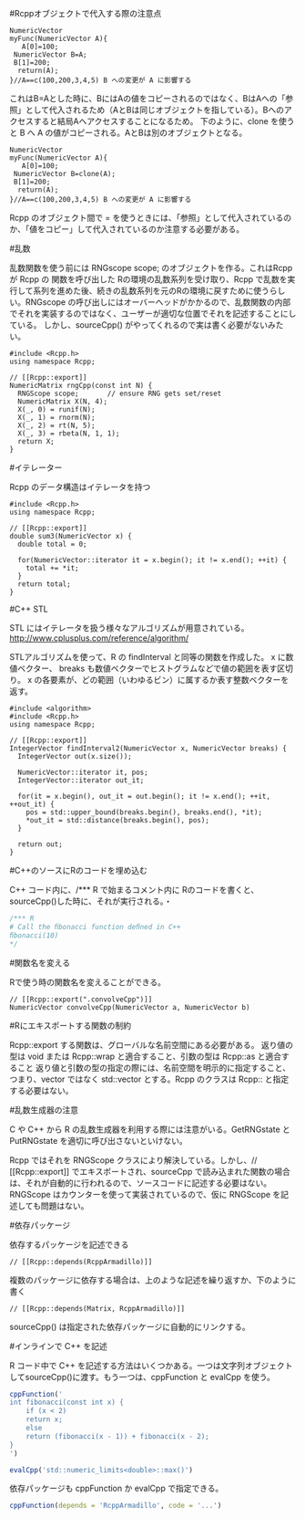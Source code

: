 








#Rcppオブジェクトで代入する際の注意点

```
NumericVector
myFunc(NumericVector A){
   A[0]=100;
 NumericVector B=A;
 B[1]=200;
  return(A);
}//A==c(100,200,3,4,5) B への変更が A に影響する
```

これはB=Aとした時に、BにはAの値をコピーされるのではなく、BはAへの「参照」として代入されるため（AとBは同じオブジェクトを指している）。Bへのアクセスすると結局Aへアクセスすることになるため。
下のように、clone を使うと B へ A の値がコピーされる。AとBは別のオブジェクトとなる。

```
NumericVector
myFunc(NumericVector A){
   A[0]=100;
 NumericVector B=clone(A);
 B[1]=200;
  return(A);
}//A==c(100,200,3,4,5) B への変更が A に影響する
```


Rcpp のオブジェクト間で = を使うときには、「参照」として代入されているのか、「値をコピー」して代入されているのか注意する必要がある。







#乱数

乱数関数を使う前には RNGscope scope; のオブジェクトを作る。これはRcppが Rcpp の 関数を呼び出した Rの環境の乱数系列を受け取り、Rcpp で乱数を実行して系列を進めた後、続きの乱数系列を元のRの環境に戻すために使うらしい。RNGscope の呼び出しにはオーバーヘッドがかかるので、乱数関数の内部でそれを実装するのではなく、ユーザーが適切な位置でそれを記述することにしている。
しかし、sourceCpp() がやってくれるので実は書く必要がないみたい。

```
#include <Rcpp.h>
using namespace Rcpp;

// [[Rcpp::export]]
NumericMatrix rngCpp(const int N) {
  RNGScope scope;		// ensure RNG gets set/reset
  NumericMatrix X(N, 4);
  X(_, 0) = runif(N);
  X(_, 1) = rnorm(N);
  X(_, 2) = rt(N, 5);
  X(_, 3) = rbeta(N, 1, 1);
  return X;
}
```




















#イテレーター


Rcpp のデータ構造はイテレータを持つ

```
#include <Rcpp.h>
using namespace Rcpp;

// [[Rcpp::export]]
double sum3(NumericVector x) {
  double total = 0;

  for(NumericVector::iterator it = x.begin(); it != x.end(); ++it) {
    total += *it;
  }
  return total;
}
```

#C++ STL

STL にはイテレータを扱う様々なアルゴリズムが用意されている。
http://www.cplusplus.com/reference/algorithm/

STLアルゴリズムを使って、R の findInterval と同等の関数を作成した。
x に数値ベクター、 breaks も数値ベクターでヒストグラムなどで値の範囲を表す区切り。
x の各要素が、どの範囲（いわゆるビン）に属するか表す整数ベクターを返す。

```
#include <algorithm>
#include <Rcpp.h>
using namespace Rcpp;

// [[Rcpp::export]]
IntegerVector findInterval2(NumericVector x, NumericVector breaks) {
  IntegerVector out(x.size());

  NumericVector::iterator it, pos;
  IntegerVector::iterator out_it;

  for(it = x.begin(), out_it = out.begin(); it != x.end(); ++it, ++out_it) {
    pos = std::upper_bound(breaks.begin(), breaks.end(), *it);
    *out_it = std::distance(breaks.begin(), pos);
  }

  return out;
}
```

#C++のソースにRのコードを埋め込む

C++ コード内に、/*** R で始まるコメント内に Rのコードを書くと、sourceCpp()した時に、それが実行される。・

```cpp
/*** R
# Call the ﬁbonacci function deﬁned in C++
ﬁbonacci(10)
*/
```

#関数名を変える

Rで使う時の関数名を変えることができる。

```
// [[Rcpp::export(".convolveCpp")]]
NumericVector convolveCpp(NumericVector a, NumericVector b)
```

#Rにエキスポートする関数の制約

Rcpp::export する関数は、グローバルな名前空間にある必要がある。
返り値の型は void または Rcpp::wrap と適合すること、引数の型は Rcpp::as と適合すること
返り値と引数の型の指定の際には、名前空間を明示的に指定すること、つまり、vector ではなく std::vector とする。Rcpp のクラスは Rcpp:: と指定する必要はない。

#乱数生成器の注意

C や C++ から R の乱数生成器を利用する際には注意がいる。GetRNGstate と PutRNGstate を適切に呼び出さないといけない。

Rcpp ではそれを RNGScope クラスにより解決している。しかし、// [[Rcpp::export]] でエキスポートされ、sourceCpp で読み込まれた関数の場合は、それが自動的に行われるので、ソースコードに記述する必要はない。RNGScope はカウンターを使って実装されているので、仮に RNGScope を記述しても問題はない。


#依存パッケージ

依存するパッケージを記述できる

```
// [[Rcpp::depends(RcppArmadillo)]]
```

複数のパッケージに依存する場合は、上のような記述を繰り返すか、下のように書く

```
// [[Rcpp::depends(Matrix, RcppArmadillo)]]
```

sourceCpp() は指定された依存パッケージに自動的にリンクする。


#インラインで C++ を記述

R コード中で C++ を記述する方法はいくつかある。一つは文字列オブジェクトしてsourceCpp()に渡す。もう一つは、cppFunction と evalCpp を使う。

```r
cppFunction('
int fibonacci(const int x) {
    if (x < 2)
    return x;
    else
    return (fibonacci(x - 1)) + fibonacci(x - 2);
}
')
```

```r
evalCpp('std::numeric_limits<double>::max()')
```


依存パッケージも cppFunction か evalCpp で指定できる。

```r
cppFunction(depends = 'RcppArmadillo', code = '...')
```


